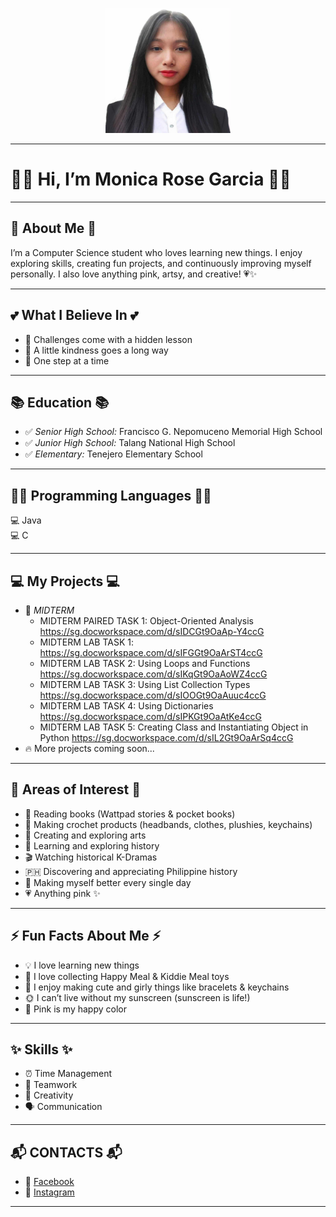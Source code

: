 <p align="center">
  <img src="https://raw.githubusercontent.com/Monicarosegarcia-03/7OOP-Laboratory-Projects/1f55146786ed945b69b2031fe392c773a861b6ab/Images/ef37f992-026e-417e-92ff-35b217bff179.jpg" width="200" height="200">
</p>

---

# 🌸💖 Hi, I’m Monica Rose Garcia 💖🌸  

---

## 🎀 About Me 🎀  
I’m a Computer Science student who loves learning new things. I enjoy exploring skills, creating fun projects, and continuously improving myself personally. I also love anything pink, artsy, and creative! 💗✨  

---

## 💕 What I Believe In 💕  
- 🌱 Challenges come with a hidden lesson  
- 💖 A little kindness goes a long way  
- 🚶 One step at a time  

---

## 📚 Education 📚  
- ✅ *Senior High School:* Francisco G. Nepomuceno Memorial High School  
- ✅ *Junior High School:* Talang National High School  
- ✅ *Elementary:* Tenejero Elementary School  

---

## 👩‍💻 Programming Languages 👩‍💻  
💻 Java  
💻 C  

---

## 💻 My Projects 💻  
- 🧪 *MIDTERM*  
  - MIDTERM PAIRED TASK 1: Object-Oriented Analysis  https://sg.docworkspace.com/d/sIDCGt9OaAp-Y4ccG
  - MIDTERM LAB TASK 1: https://sg.docworkspace.com/d/sIFGGt9OaArST4ccG
  - MIDTERM LAB TASK 2: Using Loops and Functions https://sg.docworkspace.com/d/sIKqGt9OaAoWZ4ccG
  - MIDTERM LAB TASK 3: Using List Collection Types https://sg.docworkspace.com/d/sIOOGt9OaAuuc4ccG
  - MIDTERM LAB TASK 4: Using Dictionaries https://sg.docworkspace.com/d/sIPKGt9OaAtKe4ccG
  - MIDTERM LAB TASK 5: Creating Class and Instantiating Object in Python https://sg.docworkspace.com/d/sIL2Gt9OaArSq4ccG
- 🔥 More projects coming soon...  

---

## 🌟 Areas of Interest 🌟  
- 📖 Reading books (Wattpad stories & pocket books)  
- 🧶 Making crochet products (headbands, clothes, plushies, keychains)  
- 🎨 Creating and exploring arts   
- 📜 Learning and exploring history  
- 🎬 Watching historical K-Dramas  
- 🇵🇭 Discovering and appreciating Philippine history  
- 🌱 Making myself better every single day  
- 💗 Anything pink ✨  

---

## ⚡ Fun Facts About Me ⚡  
- 💡 I love learning new things  
- 🍔 I love collecting Happy Meal & Kiddie Meal toys  
- 🎀 I enjoy making cute and girly things like bracelets & keychains  
- 🌞 I can’t live without my sunscreen (sunscreen is life!)  
- 🌸 Pink is my happy color  

---

## ✨ Skills ✨  
- ⏰ Time Management  
- 🤝 Teamwork  
- 🎨 Creativity  
- 🗣️ Communication  

---

## 📬 CONTACTS 📬  
- 📘 [Facebook](https://www.facebook.com/garcia.monica.96)  
- 📸 [Instagram](https://www.instagram.com/itsacinomxvs?igsh=ZnI5MGVzNWs4Y2l2)  

---
